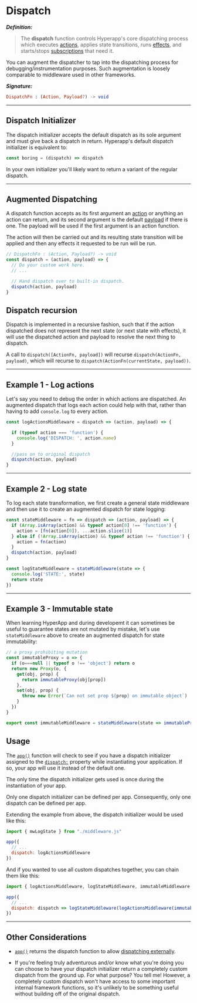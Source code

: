 # Dispatch

**_Definition:_**

> The **dispatch** function controls Hyperapp's core dispatching process which executes [actions](actions.md), applies state transitions, runs [effects](effects.md), and starts/stops [subscriptions](subscriptions.md) that need it.

You can augment the dispatcher to tap into the dispatching process for debugging/instrumentation purposes. Such augmentation is loosely comparable to middleware used in other frameworks.

**_Signature:_**

```elm
DispatchFn : (Action, Payload?) -> void
```

---

## Dispatch Initializer

The dispatch initializer accepts the default dispatch as its sole argument and must give back a dispatch in return. Hyperapp's default dispatch initializer is equivalent to:

```js
const boring = (dispatch) => dispatch
```

In your own initializer you'll likely want to return a variant of the regular dispatch.

---

## Augmented Dispatching

A dispatch function accepts as its first argument an [action](actions.md) or anything an action can return, and its second argument is the default [payload](actions.md#payloads) if there is one. The payload will be used if the first argument is an action function.

The action will then be carried out and its resulting state transition will be applied and then any effects it requested to be run will be run.

```js
// DispatchFn : (Action, Payload?) -> void
const dispatch = (action, payload) => {
  // Do your custom work here.
  // ...

  // Hand dispatch over to built-in dispatch.
  dispatch(action, payload)
}
```

## Dispatch recursion

Dispatch is implemented in a recursive fashion, such that if the action dispatched does not represent the next state (or next state with effects), it will use the dispatched action and payload to resolve the next thing to dispatch. 

A call to `dispatch([ActionFn, payload])` will recurse `dispatch(ActionFn, payload)`, which will recurse to `dispatch(ActionFn(currentState, payload))`. 

---

## Example 1 - Log actions

Let's say you need to debug the order in which actions are dispatched. An augmented dispatch that logs each action could help with that, rather than having to add `console.log` to every action.

```js
const logActionsMiddleware = dispatch => (action, payload) => {

  if (typeof action === 'function') {
    console.log('DISPATCH: ', action.name)
  }

  //pass on to original dispatch
  dispatch(action, payload)
}
```

---

## Example 2 - Log state

To log each state transformation, we first create a general state middleware and then use it to create an augmented dispatch for state logging:

```js
const stateMiddleware = fn => dispatch => (action, payload) => {
  if (Array.isArray(action) && typeof action[0] !== 'function') {
    action = [fn(action[0]), ...action.slice(1)]
  } else if (!Array.isArray(action) && typeof action !== 'function') {
    action = fn(action)
  }
  dispatch(action, payload)
}

const logStateMiddleware = stateMiddleware(state => { 
  console.log('STATE:', state)
  return state
})
```

---

## Example 3 - Immutable state

When learning HyperApp and during developemt it can sometimes be useful to guarantee states are not mutated by mistake, let's use `stateMiddleware` above to create an augmented dispatch for state immutability:

```js
// a proxy prohibiting mutation
const immutableProxy = o => {
  if (o===null || typeof o !== 'object') return o
  return new Proxy(o, {
    get(obj, prop) {
      return immutableProxy(obj[prop])
    },
    set(obj, prop) {
      throw new Error(`Can not set prop ${prop} on immutable object`)
    }
  })
}

export const immutableMiddleware = stateMiddleware(state => immutableProxy(state))
```


## Usage

The [`app()`](../api/app.md) function will check to see if you have a dispatch initializer assigned to the [`dispatch:`](../api/app.md#dispatch) property while instantiating your application. If so, your app will use it instead of the default one.

The only time the dispatch initializer gets used is once during the instantiation of your app.

Only one dispatch initializer can be defined per app. Consequently, only one dispatch can be defined per app.

Extending the example from above, the dispatch initializer would be used like this:

```js
import { mwLogState } from "./middleware.js"

app({
  // ...
  dispatch: logActionsMiddleware
})
```

And if you wanted to use all custom dispatches together, you can chain them like this:

```js
import { logActionsMiddleware, logStateMiddleware, immutableMiddleware } from "./middleware.js"

app({
  // ...
  dispatch: dispatch => logStateMiddleware(logActionsMiddleware(immutableMiddleware(dispatch)))
})
```


---

## Other Considerations

- [`app()`](../api/app.md) returns the dispatch function to allow [dispatching externally](../api/app.md#instrumentation).

- If you're feeling truly adventurous and/or know what you're doing you can choose to have your dispatch initializer return a completely custom dispatch from the ground up. For what purpose? You tell me! However, a completely custom dispatch won't have access to some important internal framework functions, so it's unlikely to be something useful without building off of the original dispatch.

